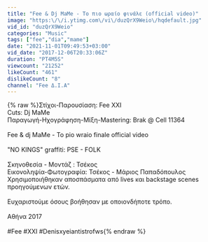 ```yaml
---
title: "Fee & Dj MaMe - Το πιο ωραίο φινάλε (official video)"
image: "https:\/\/i.ytimg.com\/vi\/duzQrX9Weio\/hqdefault.jpg"
vid_id: "duzQrX9Weio"
categories: "Music"
tags: ["fee","dia","mame"]
date: "2021-11-01T09:49:53+03:00"
vid_date: "2017-12-06T20:33:06Z"
duration: "PT4M5S"
viewcount: "21252"
likeCount: "461"
dislikeCount: "8"
channel: "Fee Δ.Ι.Α"
---
```

{% raw %}Στίχοι-Παρουσίαση: Fee XXI<br />Cuts: Dj MaMe<br />Παραγωγή-Ηχογράφηση-Μίξη-Mastering: Brak @ Cell 11364<br /><br />Fee &amp; dj MaMe - To pio wraio finale official video<br /><br />&quot;NO KINGS&quot; graffiti: PSE - FOLK<br /> <br />Σκηνοθεσία - Μοντάζ : Τσέκος<br />Εικονοληψία-Φωτογραφία: Τσέκος - Μάριος Παπαδόπουλος<br />Χρησιμοποιήθηκαν αποσπάσματα από lives και backstage scenes προηγούμενων ετών.<br /> <br />Ευχαριστούμε όσους βοήθησαν με οποιονδήποτε τρόπο.<br /><br />Αθήνα 2017<br /><br />#Fee #XXI #Denisxyeiantistrofws{% endraw %}

